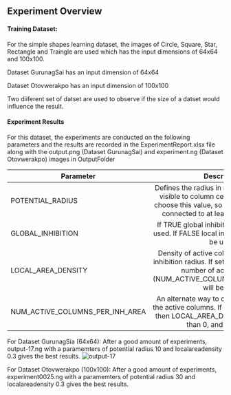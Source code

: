 ## Experiment Overview

#### Training Dataset:

For the simple shapes learning dataset, the images of Circle, Square, Star, Rectangle and Traingle are used which has the input dimensions of 64x64 and 100x100.

Dataset GurunagSai has an input dimension of 64x64

Dataset Otovwerakpo has an input dimension of 100x100

Two diiferent set of datset are used to observe if the size of a datset would influence the result.

#### Experiment Results

For this dataset, the experiments are conducted on the following parameters and the results are recorded in the ExperimentReport.xlsx file along with the output.png (Dataset GurunagSai) and experiment.ng (Dataset Otovwerakpo) images in OutputFolder

| Parameter       | Description         |
| ------------- |:-------------:|
| POTENTIAL_RADIUS      |Defines the radius in number of input cells visible to column cells. It is important to choose this value, so every input neuron is connected to at least a single column. |
| GLOBAL_INHIBITION      |If TRUE global inhibition algorithm will be used. If FALSE local inhibition algorithm will be used. |
| LOCAL_AREA_DENSITY      |Density of active columns inside of local inhibition radius. If set on value < 0, explicit number of active columns (NUM_ACTIVE_COLUMNS_PER_INH_AREA) will be used. |
| NUM_ACTIVE_COLUMNS_PER_INH_AREA     |An alternate way to control the density of the active columns. If this value is specified then LOCAL_AREA_DENSITY must be less than 0, and vice versa. |

For Dataset GurunagSia (64x64): After a good amount of experiments, output-17.ng with a paramemters of potential radius 10 and localareadensity 0.3 gives the best results.
![output-17](https://user-images.githubusercontent.com/75277351/160253818-3f9d41ce-6fb8-4cee-affd-be09afdf5b04.png)

For Dataset Otovwerakpo (100x100): After a good amount of experiments, experiment0025.ng with a paramemters of potential radius 30 and localareadensity 0.3 gives the best results.
